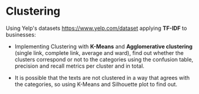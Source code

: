 # Clustering

Using Yelp's datasets https://www.yelp.com/dataset applying **TF-IDF** to businesses:

- Implementing Clustering with **K-Means** and **Agglomerative clustering** (single link, complete link, average and ward), find out whether the clusters correspond or not to the categories using the confusion table, precision and recall metrics per cluster and in total.

- It is possible that the texts are not clustered in a way that agrees with the categories, so using K-Means and Silhouette plot to find out.
